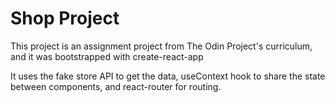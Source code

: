 # Shop Project

This project is an assignment project from The Odin Project's curriculum, and it was bootstrapped with create-react-app

It uses the fake store API to get the data, useContext hook to share the state between components, and react-router for routing.
